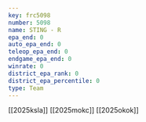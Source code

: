 ```yaml
---
key: frc5098
number: 5098
name: STING - R
epa_end: 0
auto_epa_end: 0
teleop_epa_end: 0
endgame_epa_end: 0
winrate: 0
district_epa_rank: 0
district_epa_percentile: 0
type: Team
---
```

[[2025ksla]]
[[2025mokc]]
[[2025okok]]
